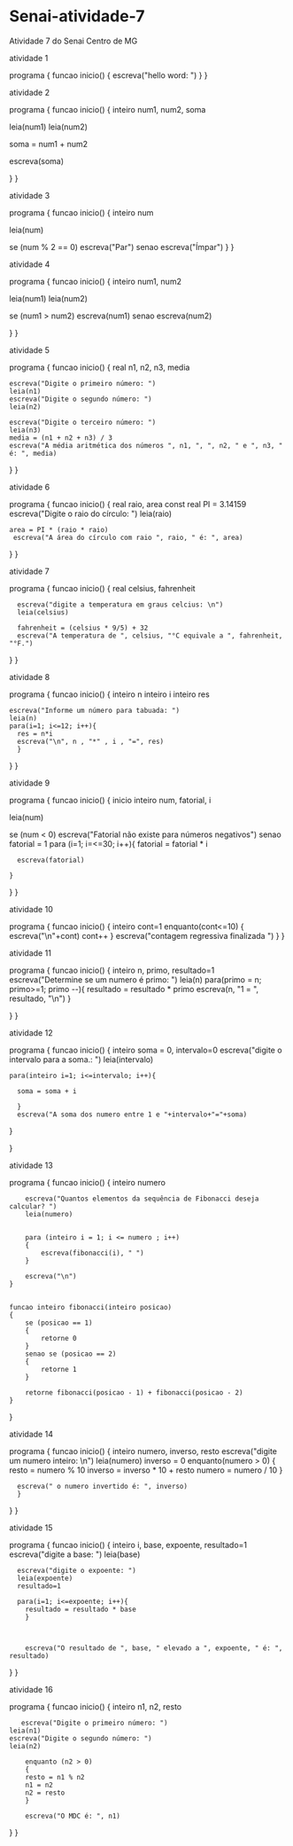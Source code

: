# Senai-atividade-7
Atividade 7 do Senai Centro de MG

atividade 1

programa {
  funcao inicio() 
  {
    escreva("hello word: ")
  }
}

atividade 2

programa {
  funcao inicio() {
    inteiro num1, num2, soma

   leia(num1)
   leia(num2)

   soma = num1 + num2

   escreva(soma)

    
  }
}

atividade 3 

programa {
  funcao inicio() {
    inteiro num

   leia(num)

   se (num % 2 == 0)
      escreva("Par")
   senao
      escreva("Ímpar")
  }
}

atividade 4

programa {
  funcao inicio() {
    inteiro num1, num2

   leia(num1)
   leia(num2)

   se (num1 > num2)
      escreva(num1)
   senao
      escreva(num2)
    
  }
}


atividade 5

programa {
  funcao inicio() 
  {
    real n1, n2, n3, media

    escreva("Digite o primeiro número: ")
    leia(n1)
    escreva("Digite o segundo número: ")
    leia(n2)

    escreva("Digite o terceiro número: ")
    leia(n3)
    media = (n1 + n2 + n3) / 3
    escreva("A média aritmética dos números ", n1, ", ", n2, " e ", n3, " é: ", media)


  }
}

atividade 6

programa {
  funcao inicio() 
  {
    real raio, area
    const real PI = 3.14159
      escreva("Digite o raio do círculo: ")
    leia(raio)

    area = PI * (raio * raio)
     escreva("A área do círculo com raio ", raio, " é: ", area)
     


  }
}


atividade 7

programa {
  funcao inicio() 
  {
      real celsius, fahrenheit

      escreva("digite a temperatura em graus celcius: \n")
      leia(celsius)

      fahrenheit = (celsius * 9/5) + 32
      escreva("A temperatura de ", celsius, "°C equivale a ", fahrenheit, "°F.")
  }
}


atividade 8

programa {
  funcao inicio() 
  {
    inteiro n
    inteiro i
    inteiro res
    
    escreva("Informe um número para tabuada: ")
    leia(n)
    para(i=1; i<=12; i++){
      res = n*i
      escreva("\n", n , "*" , i , "=", res)
      }
    
  }
}

atividade 9

programa {
  funcao inicio() {
    inicio
   inteiro num, fatorial, i

   leia(num)

   se (num < 0) 
      escreva("Fatorial não existe para números negativos")
   senao
      fatorial = 1
      para (i=1;  i=<=30; i++){
         fatorial = fatorial * i

      escreva(fatorial)

    }
  }
}


atividade 10 

programa {
  funcao inicio() 
  {
        inteiro cont=1
        enquanto(cont<=10) {
          escreva("\n"+cont)
          cont++
          }
          escreva("contagem regressiva finalizada ")
  }
}


atividade 11

programa {
  funcao inicio() 
  {
      inteiro n, primo, resultado=1
      escreva("Determine se um numero é primo: ")
      leia(n)
      para(primo = n; primo>=1; primo --){
      resultado = resultado * primo
      escreva(n, "1 = ", resultado, "\n")
      }
      
  }
}


atividade 12

programa {
  funcao inicio() 
  {
    inteiro soma = 0, intervalo=0
    escreva("digite o intervalo para a soma.: ")
    leia(intervalo)

    para(inteiro i=1; i<=intervalo; i++){

      soma = soma + i

      }
      escreva("A soma dos numero entre 1 e "+intervalo+"="+soma)
  }
  
}


atividade 13

programa
{
	funcao inicio()
	{
		inteiro numero
		 
		escreva("Quantos elementos da sequência de Fibonacci deseja calcular? ")
		leia(numero)

		
		para (inteiro i = 1; i <= numero ; i++)
		{
			escreva(fibonacci(i), " ") 
		}

		escreva("\n")
	}

	
	funcao inteiro fibonacci(inteiro posicao)
	{		
		se (posicao == 1)
		{
			retorne 0
		}
		senao se (posicao == 2)
		{
			retorne 1
		}

		retorne fibonacci(posicao - 1) + fibonacci(posicao - 2)		
	}
}


atividade 14

programa {
  funcao inicio() 
  {
      inteiro numero, inverso, resto
      escreva("digite um numero inteiro: \n")
      leia(numero)
      inverso = 0
        enquanto(numero > 0)
      {
      resto = numero % 10
      inverso = inverso * 10 + resto
      numero = numero / 10
      }
      
      escreva(" o numero invertido é: ", inverso)
      }
  }
}

atividade 15

programa {
  funcao inicio() 
  {
      inteiro i, base, expoente, resultado=1
      escreva("digite a base: ")
      leia(base)

      escreva("digite o expoente: ")
      leia(expoente)
      resultado=1

      para(i=1; i<=expoente; i++){
        resultado = resultado * base
        }



        escreva("O resultado de ", base, " elevado a ", expoente, " é: ", resultado)
  }
}


atividade 16

programa {
  funcao inicio() 
  {
      inteiro n1, n2, resto

       escreva("Digite o primeiro número: ")
    leia(n1)
    escreva("Digite o segundo número: ")
    leia(n2)

        enquanto (n2 > 0)
        { 
        resto = n1 % n2
        n1 = n2
        n2 = resto
        }

        escreva("O MDC é: ", n1)
  }
}
